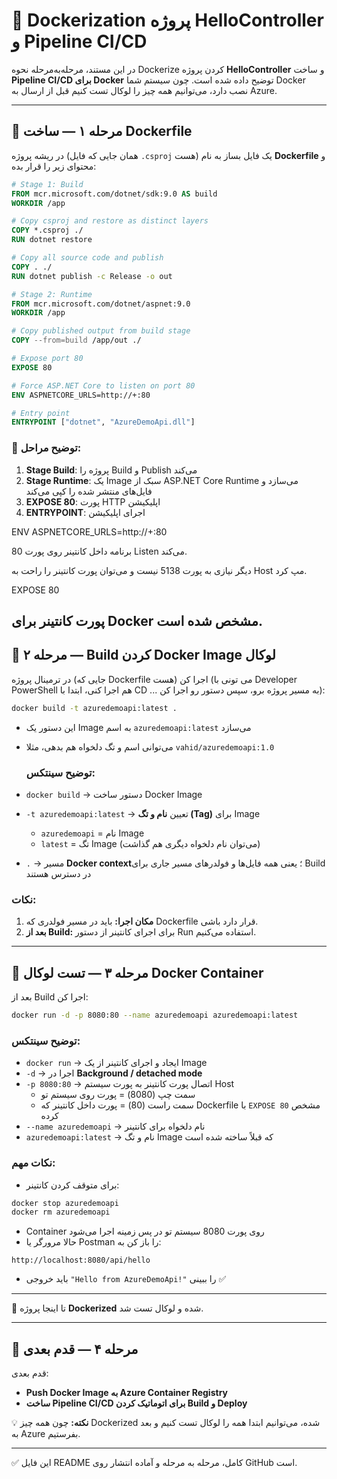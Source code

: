 # 🚀 Dockerization پروژه HelloController و Pipeline CI/CD

در این مستند، مرحله‌به‌مرحله نحوه Dockerize کردن پروژه **HelloController** و ساخت **Pipeline CI/CD برای Docker** توضیح داده شده است. چون سیستم شما Docker نصب دارد، می‌توانیم همه چیز را لوکال تست کنیم قبل از ارسال به Azure.

---

## 🔹 مرحله ۱ — ساخت Dockerfile

در ریشه پروژه (همان جایی که فایل `.csproj` هست) یک فایل بساز به نام **Dockerfile** و محتوای زیر را قرار بده:

```dockerfile
# Stage 1: Build
FROM mcr.microsoft.com/dotnet/sdk:9.0 AS build
WORKDIR /app

# Copy csproj and restore as distinct layers
COPY *.csproj ./
RUN dotnet restore

# Copy all source code and publish
COPY . ./
RUN dotnet publish -c Release -o out

# Stage 2: Runtime
FROM mcr.microsoft.com/dotnet/aspnet:9.0
WORKDIR /app

# Copy published output from build stage
COPY --from=build /app/out ./

# Expose port 80
EXPOSE 80

# Force ASP.NET Core to listen on port 80
ENV ASPNETCORE_URLS=http://+:80

# Entry point
ENTRYPOINT ["dotnet", "AzureDemoApi.dll"]
```

### 🔹 توضیح مراحل:

1. **Stage Build**: پروژه را Build و Publish می‌کند
2. **Stage Runtime**: یک Image سبک از ASP.NET Core Runtime می‌سازد و فایل‌های منتشر شده را کپی می‌کند
3. **EXPOSE 80**: پورت HTTP اپلیکیشن
4. **ENTRYPOINT**: اجرای اپلیکیشن


ENV ASPNETCORE_URLS=http://+:80

برنامه داخل کانتینر روی پورت 80 Listen می‌کند.

دیگر نیازی به پورت 5138 نیست و می‌توان پورت کانتینر را راحت به Host مپ کرد.

EXPOSE 80

پورت کانتینر برای Docker مشخص شده است.
---

## 🔹 مرحله ۲ — Build کردن Docker Image لوکال

در ترمینال پروژه (جایی که Dockerfile هست) اجرا کن (می تونی با Developer PowerShell هم اجرا کنی، ابتدا با CD ... به مسیر پروژه برو، سپس دستور رو اجرا کن):

```bash
docker build -t azuredemoapi:latest .
```

* این دستور یک Image به اسم `azuredemoapi:latest` می‌سازد
* می‌توانی اسم و تگ دلخواه هم بدهی، مثلا `vahid/azuredemoapi:1.0`

  ### توضیح سینتکس:
* `docker build` → دستور ساخت Docker Image
* `-t azuredemoapi:latest` → تعیین **نام و تگ (Tag)** برای Image
  * `azuredemoapi` = نام Image
  * `latest` = تگ Image (می‌توان نام دلخواه دیگری هم گذاشت)
* `.` → مسیر **Docker context**؛ یعنی همه فایل‌ها و فولدرهای مسیر جاری برای Build در دسترس هستند

### نکات:
1. **مکان اجرا:** باید در مسیر فولدری که Dockerfile قرار دارد باشی.
2. **بعد از Build:** برای اجرای کانتینر از دستور Run استفاده می‌کنیم.

---

## 🔹 مرحله ۳ — تست لوکال Docker Container

بعد از Build اجرا کن:

```bash
docker run -d -p 8080:80 --name azuredemoapi azuredemoapi:latest
```

### توضیح سینتکس:
* `docker run` → ایجاد و اجرای کانتینر از یک Image
* `-d` → اجرا در **Background / detached mode**
* `-p 8080:80` → اتصال پورت کانتینر به پورت سیستم Host
  * سمت چپ (8080) = پورت روی سیستم تو
  * سمت راست (80) = پورت داخل کانتینر که Dockerfile با `EXPOSE 80` مشخص کرده
* `--name azuredemoapi` → نام دلخواه برای کانتینر
* `azuredemoapi:latest` → نام و تگ Image که قبلاً ساخته شده است

### نکات مهم:
- برای متوقف کردن کانتینر:
    

```bash
docker stop azuredemoapi
docker rm azuredemoapi
```


* Container روی پورت 8080 سیستم تو در پس زمینه اجرا می‌شود
* حالا مرورگر یا Postman را باز کن به:

```
http://localhost:8080/api/hello
```

* باید خروجی `"Hello from AzureDemoApi!"` را ببینی ✅

---

🎉 تا اینجا پروژه **Dockerized** شده و لوکال تست شد.

---

## 🔹 مرحله ۴ — قدم بعدی

قدم بعدی:

- **Push Docker Image به Azure Container Registry**
- **ساخت Pipeline CI/CD برای اتوماتیک کردن Build و Deploy**

💡 **نکته:** چون همه چیز Dockerized شده، می‌توانیم ابتدا همه را لوکال تست کنیم و بعد به Azure بفرستیم.

---

✅ این فایل README کامل، مرحله به مرحله و آماده انتشار روی GitHub است.

